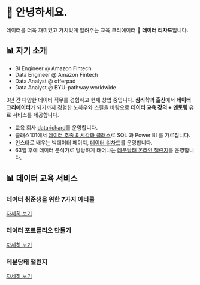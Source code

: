 # 👋 안녕하세요.

데이터를 더욱 재미있고 가치있게 알려주는 교육 크리에이터 📔 **데이터 리차드**입니다.


## 📊 자기 소개

- BI Engineer @ Amazon Fintech
- Data Engineer @ Amazon Fintech
- Data Analyst @ offerpad
- Data Analyst @ BYU-pathway worldwide

3년 간 다양한 데이터 직무를 경험하고 현재 창업 중입니다.
**심리학과 출신**에서 **데이터 크리에이터**가 되기까지 경험한 노하우와 스킬을 바탕으로 
**데이터 교육 강의 + 멘토링** 유료 서비스를 제공합니다.

- 교육 회사 [datarichard](https://datarichard-official.carrd.com/)를 운영합니다. 
- 클래스101에서 [데이터 추출 & 시각화 클래스](https://class101.net/ko/products/yse7gv1a8lmuLKa9v9sX)로 SQL 과 Power BI 를 가르칩니다.
- 인스타로 배우는 빅데이터 페이지, [데이터 리차드](https://www.instagram.com/data_richard/)를 운영합니다.
- 63일 후에 데이터 분석가로 당당하게 태어나는 [데분당태 온라인 챌린지](https://dbdt-challenge.typedream.app/dbdt-challenge)를 운영합니다.


## 📊 데이터 교육 서비스

### 데이터 취준생을 위한 7가지 아티클
[자세히 보기](https://datarichard.notion.site/datarichard/e60cd96575df4f62af0c05456d3a42fb?v=7a2a90dddfef4ec19cd46cb33d0d573f)

### 데이터 포트폴리오 만들기
[자세히 보기](https://pfdatarichard.carrd.co/)

### 데분당태 챌린지
[자세히 보기](https://debundante.carrd.co/)

